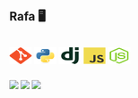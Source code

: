 ## Rafa 🖥️
 
<div style="display: inline_block"><br>
 <img align="center" alt="Rafa-Git" height="30" width="40" src="https://raw.githubusercontent.com/devicons/devicon/9f4f5cdb393299a81125eb5127929ea7bfe42889/icons/git/git-original.svg">
  <img align="center" alt="Rafa-Py" height="30" width="40" src="https://raw.githubusercontent.com/devicons/devicon/9f4f5cdb393299a81125eb5127929ea7bfe42889/icons/python/python-original.svg">
 <img align="center" alt="Rafa-django" height="30" width="40" src="https://github.com/devicons/devicon/blob/master/icons/django/django-plain.svg">
 <img align="center" alt="Rafa-jvs" height="30" width="40" src="https://github.com/devicons/devicon/blob/master/icons/javascript/javascript-original.svg">
 <img align="center" alt="Rafa-njs" height="30" width="40" src="https://github.com/devicons/devicon/blob/master/icons/nodejs/nodejs-original.svg">
  
  ##
  
  <div>
  <a href = "mailto: rafaellopes.sp@outlook.com"><img src="https://img.shields.io/badge/-Gmail-%23EA4335?style=for-the-badge&logo=gmail&logoColor=white" target="_blank"></a>
  <a href="https://www.linkedin.com/in/rafael-lopessp" target="_blank"><img src="https://img.shields.io/badge/-LinkedIn-%230077B5?style=for-the-badge&logo=linkedin&logoColor=white" target="_blank"></a>
  <a href="https://instagram.com/_rafazolsk" target="_blank"><img src="https://img.shields.io/badge/-Instagram-%23E4405F?style=for-the-badge&logo=instagram&logoColor=white" target="_blank"></a>
   
</div>
